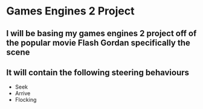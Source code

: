 # Games Engines 2 Project
 
## I will be basing my games engines 2 project off of the popular movie Flash Gordan specifically the scene

## It will contain the following steering behaviours

- Seek
- Arrive
- Flocking
